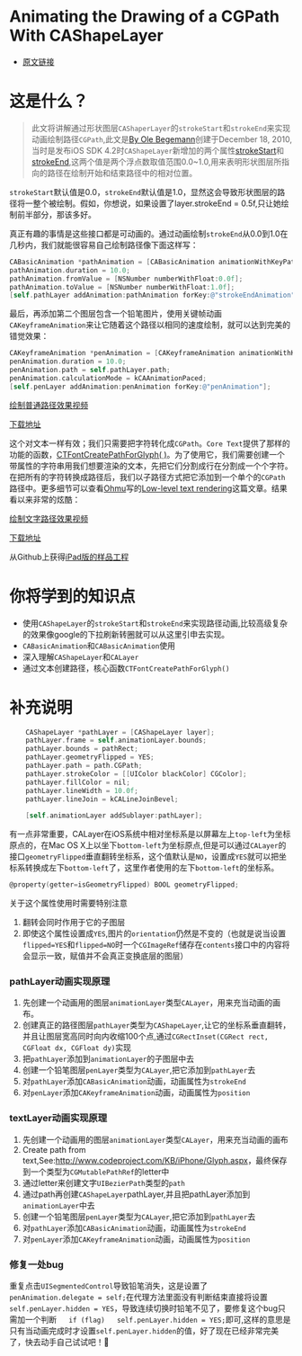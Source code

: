 # Animating the Drawing of a CGPath With CAShapeLayer
* [原文链接](http://oleb.net/blog/2010/12/animating-drawing-of-cgpath-with-cashapelayer/)


# 这是什么？
> 此文将讲解通过形状图层`CAShaperLayer`的`strokeStart`和`strokeEnd`来实现动画绘制路径`CGPath`,此文是[By Ole Begemann](http://oleb.net)创建于December 18, 2010,当时是发布iOS SDK 4.2时`CAShapeLayer`新增加的两个属性[strokeStart](http://developer.apple.com/library/ios/documentation/GraphicsImaging/Reference/CAShapeLayer_class/Reference/Reference.html#//apple_ref/doc/uid/TP40008314-CH1-SW16)和[strokeEnd](http://developer.apple.com/library/ios/documentation/GraphicsImaging/Reference/CAShapeLayer_class/Reference/Reference.html#//apple_ref/doc/uid/TP40008314-CH1-SW15),这两个值是两个浮点数取值范围0.0~1.0,用来表明形状图层所指向的路径在绘制开始和结束路径中的相对位置。

`strokeStart`默认值是0.0，`strokeEnd`默认值是1.0，显然这会导致形状图层的路径将一整个被绘制。假如，你想说，如果设置了layer.strokeEnd = 0.5f,只让她绘制前半部分，那该多好。

真正有趣的事情是这些接口都是可动画的。通过动画绘制`strokeEnd`从0.0到1.0在几秒内，我们就能很容易自己绘制路径像下面这样写：

```objective-c
CABasicAnimation *pathAnimation = [CABasicAnimation animationWithKeyPath:@"strokeEnd"];
pathAnimation.duration = 10.0;
pathAnimation.fromValue = [NSNumber numberWithFloat:0.0f];
pathAnimation.toValue = [NSNumber numberWithFloat:1.0f];
[self.pathLayer addAnimation:pathAnimation forKey:@"strokeEndAnimation"];
```

最后，再添加第二个图层包含一个铅笔图片，使用关键帧动画` CAKeyframeAnimation`来让它随着这个路径以相同的速度绘制，就可以达到完美的错觉效果：

```objective-c
CAKeyframeAnimation *penAnimation = [CAKeyframeAnimation animationWithKeyPath:@"position"];
penAnimation.duration = 10.0;
penAnimation.path = self.pathLayer.path;
penAnimation.calculationMode = kCAAnimationPaced;
[self.penLayer addAnimation:penAnimation forKey:@"penAnimation"];
```

[绘制普通路径效果视频](http://oleb.net/media/AnimatedPathsHausVomNikolaus.mp4)

[下载地址](http://oleb.net/media/AnimatedPathsHausVomNikolaus.mp4)

这个对文本一样有效；我们只需要把字符转化成`CGPath`。`Core Text`提供了那样的功能的函数，[CTFontCreatePathForGlyph( )](http://developer.apple.com/library/ios/documentation/Carbon/Reference/CTFontRef/Reference/reference.html#//apple_ref/c/func/CTFontCreatePathForGlyph)。为了使用它，我们需要创建一个带属性的字符串用我们想要渲染的文本，先把它们分割成行在分割成一个个字符。在把所有的字符转换成路径后，我们以子路径方式把它添加到一个单个的`CGPath`路径中。更多细节可以查看[Ohmu](http://www.codeproject.com/script/Membership/View.aspx?mid=2887692)写的[Low-level text rendering](http://www.codeproject.com/KB/iPhone/Glyph.aspx)这篇文章。结果看以来非常的炫酷：

[绘制文字路径效果视频](http://oleb.net/media/AnimatedPathsHelloWorld.mp4)

[下载地址](http://oleb.net/media/AnimatedPathsHelloWorld.mp4)

从Github上获得[iPad版的样品工程](http://github.com/ole/Animated-Paths)

# 你将学到的知识点
* 使用`CAShapeLayer`的`strokeStart`和`strokeEnd`来实现路径动画,比较高级复杂的效果像google的下拉刷新转圈就可以从这里引申去实现。
* `CABasicAnimation`和`CABasicAnimation`使用
* 深入理解`CAShapeLayer`和`CALayer`
* 通过文本创建路径，核心函数`CTFontCreatePathForGlyph()`


# 补充说明

```objective-c
    CAShapeLayer *pathLayer = [CAShapeLayer layer];
    pathLayer.frame = self.animationLayer.bounds;
    pathLayer.bounds = pathRect;
    pathLayer.geometryFlipped = YES;
    pathLayer.path = path.CGPath;
    pathLayer.strokeColor = [[UIColor blackColor] CGColor];
    pathLayer.fillColor = nil;
    pathLayer.lineWidth = 10.0f;
    pathLayer.lineJoin = kCALineJoinBevel;
    
    [self.animationLayer addSublayer:pathLayer];
```

有一点非常重要，CALayer在iOS系统中相对坐标系是以屏幕左上`top-left`为坐标原点的，在Mac OS X上以坐下`bottom-left`为坐标原点,但是可以通过`CALayer`的接口`geometryFlipped`垂直翻转坐标系，这个值默认是`NO`，设置成`YES`就可以把坐标系转换成左下`bottom-left`了，这里作者使用的左下`bottom-left`的坐标系。


```objective-c
@property(getter=isGeometryFlipped) BOOL geometryFlipped;
```
关于这个属性使用时需要特别注意

1. 翻转会同时作用于它的子图层
2. 即使这个属性设置成`YES`,图片的`orientation`仍然是不变的（也就是说当设置`flipped=YES`和`flipped=NO`时一个`CGImageRef`储存在`contents`接口中的内容将会显示一致，赋值并不会真正变换底层的图层）

### pathLayer动画实现原理
1. 先创建一个动画用的图层`animationLayer`类型`CALayer`，用来充当动画的画布。
2. 创建真正的路径图层`pathLayer`类型为`CAShapeLayer`,让它的坐标系垂直翻转，并且让图层宽高同时向内收缩100个点,通过`CGRectInset(CGRect rect, CGFloat dx, CGFloat dy)`实现
3. 把`pathLayer`添加到`animationLayer`的子图层中去
4. 创建一个铅笔图层`penLayer`类型为`CALayer`,把它添加到`pathLayer`去
5. 对`pathLayer`添加`CABasicAnimation`动画，动画属性为`strokeEnd`
6. 对`penLayer`添加`CAKeyframeAnimation`动画，动画属性为`position`

### textLayer动画实现原理
1. 先创建一个动画用的图层`animationLayer`类型`CALayer`，用来充当动画的画布
2. Create path from text,See:<http://www.codeproject.com/KB/iPhone/Glyph.aspx>，最终保存到一个类型为`CGMutablePathRef`的letter中
3. 通过letter来创建文字`UIBezierPath`类型的`path`
4. 通过path再创建`CAShapeLayer`pathLayer,并且把pathLayer添加到`animationLayer`中去
5. 创建一个铅笔图层`penLayer`类型为`CALayer`,把它添加到`pathLayer`去
5. 对`pathLayer`添加`CABasicAnimation`动画，动画属性为`strokeEnd`
6. 对`penLayer`添加`CAKeyframeAnimation`动画，动画属性为`position`



### 修复一处bug
重复点击`UISegmentedControl`导致铅笔消失，这是设置了` penAnimation.delegate = self;`在代理方法里面没有判断结束直接将设置`self.penLayer.hidden = YES`，导致连续切换时铅笔不见了，要修复这个bug只需加一个判断`    if (flag)   self.penLayer.hidden = YES;
`即可,这样的意思是只有当动画完成时才设置`self.penLayer.hidden`的值，好了现在已经非常完美了，快去动手自己试试吧！🍺













